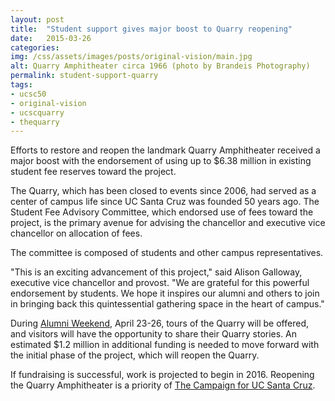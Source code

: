 ```yaml
---
layout: post
title:  "Student support gives major boost to Quarry reopening"
date:   2015-03-26
categories: 
img: /css/assets/images/posts/original-vision/main.jpg
alt: Quarry Amphitheater circa 1966 (photo by Brandeis Photography) 
permalink: student-support-quarry
tags: 
- ucsc50
- original-vision
- ucscquarry
- thequarry
---
```


Efforts to restore and reopen the landmark Quarry Amphitheater received a major boost with the endorsement of using up to $6.38 million in existing student fee reserves toward the project.

The Quarry, which has been closed to events since 2006, had served as a center of campus life since UC Santa Cruz was founded 50 years ago. The Student Fee Advisory Committee, which endorsed use of fees toward the project, is the primary avenue for advising the chancellor and executive vice chancellor on allocation of fees.

The committee is composed of students and other campus representatives.

"This is an exciting advancement of this project," said Alison Galloway, executive vice chancellor and provost. "We are grateful for this powerful endorsement by students. We hope it inspires our alumni and others to join in bringing back this quintessential gathering space in the heart of campus."

During [Alumni Weekend](http://50years.ucsc.edu/alumniweekend2015/), April 23-26, tours of the Quarry will be offered, and visitors will have the opportunity to share their Quarry stories. An estimated $1.2 million in additional funding is needed to move forward with the initial phase of the project, which will reopen the Quarry.

If fundraising is successful, work is projected to begin in 2016. Reopening the Quarry Amphitheater is a priority of [The Campaign for UC Santa Cruz](http://campaign.ucsc.edu).